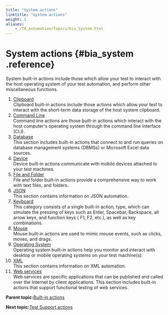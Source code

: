 ```yaml
--- 
title: "System actions"
linktitle: "System actions"
weight: 1
aliases: 
    - /TA_Automation/Topics/bia_System.html
---
```

# System actions {#bia_system .reference}

System built-in actions include those which allow your test to interact with the host operating system of your test automation, and perform other miscellaneous functions.

1.  [Clipboard](../../TA_Automation/Topics/bia_clipboard.html)  
Clipboard built-in actions include those actions which allow your test to interact with the short-term data storage of the host system clipboard.
2.  [Command Line](../../TA_Automation/Topics/bia_Command_line.html)  
Command line actions are those built-in actions which interact with the host computer's operating system through the command line interface \(CLI\).
3.  [Database](../../TA_Automation/Topics/bia_Database.html)  
This section includes built-in actions that connect to and run queries on database management systems \(DBMSs\) or Microsoft Excel data sources.
4.  [Device](../../TA_Automation/Topics/bia_device.html)  
Device built-in actions communicate with mobile devices attached to your test machines.
5.  [File and Folder](../../TA_Automation/Topics/bia_file_and_folder.html)  
File and folder built-in actions provide a comprehensive way to work with text files, and folders.
6.  [JSON](../../TA_Automation/Topics/bia_JSON.html)  
This section contains information on JSON automation.
7.  [Keyboard](../../TA_Automation/Topics/bia_keyboard.html)  
This category consists of a single built-in action, type, which can simulate the pressing of keys such as Enter, Spacebar, Backspace, all arrow keys, and function keys \( F1, F2, etc.\), as well as key combinations.
8.  [Mouse](../../TA_Automation/Topics/bia_mouse_events.html)  
Mouse built-in actions are used to mimic mouse events, such as clicks, moves, and drags.
9.  [Operating System](../../TA_Automation/Topics/bia_operating_system.html)  
Operating system built-in actions help you monitor and interact with desktop or mobile operating systems on your test machine\(s\).
10. [XML](../../TA_Automation/Topics/bia_XML.html)  
This section contains information on XML automation.
11. [Web services](../../TA_Automation/Topics/bia_web_services.html)  
Web services are specific applications that can be published and called over the Internet by client applications. This section includes built-in actions that support functional testing of web services.

**Parent topic:**[Built-in actions](../../TA_Automation/Topics/bia_Built_in_actions.html)

**Next topic:**[Test Support actions](../../TA_Automation/Topics/bia_Test_Support.html)

